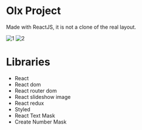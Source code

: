 <h1>Olx Project</h1>

Made with ReactJS, it is not a clone of the real layout.

![1](https://user-images.githubusercontent.com/66236428/120238885-82e37f00-c233-11eb-8b22-f4a74cf31895.jpg)
![2](https://user-images.githubusercontent.com/66236428/120238888-8414ac00-c233-11eb-91d4-2709f44c351c.jpg)


<h1>Libraries</h1>

* React
* React dom
* React router dom
* React slideshow image
* React redux
* Styled
* React Text Mask
* Create Number Mask
